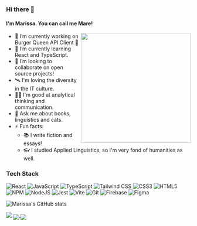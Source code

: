 ### Hi there 👋
#### I'm Marissa. You can call me Mare!

<img align="right" width="300px" src="https://github.com/thatmare/thatmare/assets/113146161/c825f8c3-4798-4f72-9021-12ea7b61d903"/>

- 🔭 I’m currently working on Burger Queen API Client 🍔
- 🌱 I’m currently learning React and TypeScript. 
- 👯 I’m looking to collaborate on open source projects!
- 🛰 I'm loving the diversity in the IT culture.
- 🤹‍♀️ I'm good at analytical thinking and communication.
- 💬 Ask me about books, linguistics and cats.
- ⚡ Fun facts:
  - 📚 I write fiction and essays! 
  - 👓 I studied Applied Linguistics, so I'm very fond of humanities as well.

### Tech Stack
<p align="center">
  
![React](https://img.shields.io/badge/react-%2320232a.svg?style=for-the-badge&logo=react&logoColor=%2361DAFB)
![JavaScript](https://img.shields.io/badge/javascript-%23323330.svg?style=for-the-badge&logo=javascript&logoColor=%23F7DF1E)
![TypeScript](https://img.shields.io/badge/typescript-%23007ACC.svg?style=for-the-badge&logo=typescript&logoColor=white)
![Tailwind CSS](https://img.shields.io/badge/Tailwind_CSS-38B2AC?style=for-the-badge&logo=tailwind-css&logoColor=white)
![CSS3](https://img.shields.io/badge/css3-%231572B6.svg?style=for-the-badge&logo=css3&logoColor=white)
![HTML5](https://img.shields.io/badge/html5-%23E34F26.svg?style=for-the-badge&logo=html5&logoColor=white)
![NPM](https://img.shields.io/badge/NPM-%23CB3837.svg?style=for-the-badge&logo=npm&logoColor=white)
![NodeJS](https://img.shields.io/badge/node.js-6DA55F?style=for-the-badge&logo=node.js&logoColor=white)
![Jest](https://img.shields.io/badge/-jest-%23C21325?style=for-the-badge&logo=jest&logoColor=white)
![Vite](https://img.shields.io/badge/vite-%23646CFF.svg?style=for-the-badge&logo=vite&logoColor=white)
![Git](https://img.shields.io/badge/git-%23F05033.svg?style=for-the-badge&logo=git&logoColor=white)
![Firebase](https://img.shields.io/badge/firebase-%23039BE5.svg?style=for-the-badge&logo=firebase)
![Figma](https://img.shields.io/badge/Figma-%23FF61A6.svg?style=for-the-badge&logo=figma&logoColor=white)


</p>

![Marissa's GitHub stats](https://github-readme-stats.vercel.app/api?username=thatmare&theme=tokyonight&rank_icon=github&show_icons=true)

<a href="https://github.com/thatmare/codestats-profile-readme">
  <img align="left" src="https://github-readme-stats.vercel.app/api/pin/?username=thatmare&repo=md-links&theme=tokyonight" />
</a>

<a href="https://github.com/thatmare/codestats-profile-readme">
  <img align="middle" src="https://github-readme-stats.vercel.app/api/pin/?username=thatmare&repo=be-my-friend&theme=tokyonight" />
</a>

<a href="https://github.com/thatmare/codestats-profile-readme">
  <img align="middle" src="https://github-readme-stats.vercel.app/api/pin/?username=thatmare&repo=ghibli-lovers&theme=tokyonight"/>
</a>
